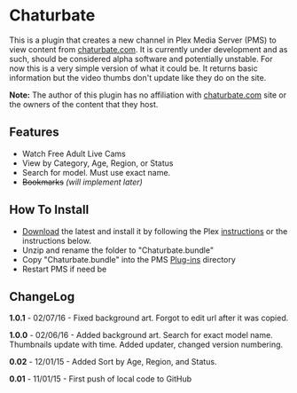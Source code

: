 Chaturbate
===========

This is a plugin that creates a new channel in Plex Media Server (PMS) to view content from [chaturbate.com](https://chaturbate.com/). It is currently under development and as such, should be considered alpha software and potentially unstable.  For now this is a very simple version of what it could be.  It returns basic information but the video thumbs don't update like they do on the site.

**Note:** The author of this plugin has no affiliation with [chaturbate.com](https://chaturbate.com/) site or the owners of the content that they host.

Features
--------

- Watch Free Adult Live Cams
- View by Category, Age, Region, or Status
- Search for model. Must use exact name.
- ~~Bookmarks~~ _(will implement later)_

How To Install
--------------

- [Download](https://github.com/Nosinden/Chaturbate.bundle/releases/latest) the latest and install it by following the Plex [instructions](https://support.plex.tv/hc/en-us/articles/201187656-How-do-I-manually-install-a-channel-) or the instructions below.
- Unzip and rename the folder to "Chaturbate.bundle"
- Copy "Chaturbate.bundle" into the PMS [Plug-ins](https://support.plex.tv/hc/en-us/articles/201106098-How-do-I-find-the-Plug-Ins-folder-) directory
- Restart PMS if need be

ChangeLog
---------

**1.0.1** - 02/07/16 - Fixed background art. Forgot to edit url after it was copied.

**1.0.0** - 02/06/16 - Added background art. Search for exact model name. Thumbnails update with time. Added updater, changed version numbering.

**0.02** - 12/01/15 - Added Sort by Age, Region, and Status.

**0.01** - 11/01/15 - First push of local code to GitHub
